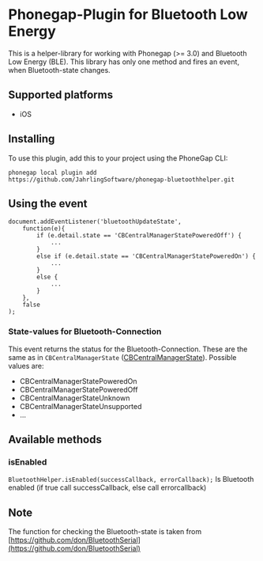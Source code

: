 Phonegap-Plugin for Bluetooth Low Energy
========================

This is a helper-library for working with Phonegap (>= 3.0) and Bluetooth Low Energy (BLE). This library has only one method and fires an event, when Bluetooth-state changes.

## Supported platforms

- iOS


## Installing

To use this plugin, add this to your project using the PhoneGap CLI:
```
phonegap local plugin add https://github.com/JahrlingSoftware/phonegap-bluetoothhelper.git
```

## Using the event
	
	document.addEventListener('bluetoothUpdateState', 
		function(e){
			if (e.detail.state == 'CBCentralManagerStatePoweredOff') {
    			...
    		}
    		else if (e.detail.state == 'CBCentralManagerStatePoweredOn') {
    			...
    		}
    		else {
    			...
    		}
		}, 
		false
	);

### State-values for Bluetooth-Connection

This event returns the status for the Bluetooth-Connection. These are the same as in `CBCentralManagerState` ([CBCentralManagerState](https://developer.apple.com/Library/ios/documentation/CoreBluetooth/Reference/CBCentralManager_Class/translated_content/CBCentralManager.html#//apple_ref/doc/c_ref/CBCentralManagerState)).
Possible values are:
- CBCentralManagerStatePoweredOn
- CBCentralManagerStatePoweredOff
- CBCentralManagerStateUnknown
- CBCentralManagerStateUnsupported
- ...


## Available methods

### isEnabled
`BluetoothHelper.isEnabled(successCallback, errorCallback);` Is Bluetooth enabled (if true call successCallback, else call errorcallback)


## Note
The function for checking the Bluetooth-state is taken from [https://github.com/don/BluetoothSerial](https://github.com/don/BluetoothSerial)

